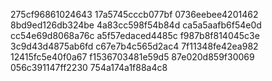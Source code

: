 275cf96861024643
17a5745cccb077bf
0736eebee4201462
8bd9ed126db324be
4a83cc598f54b84d
ca5a5aafb6f54e0d
cc54e69d8068a76c
a5f57edaced4485c
f987b8f814045c3e
3c9d43d4875ab6fd
c67e7b4c565d2ac4
7f11348fe42ea982
12415fc5e40f0a67
f1536703481e59d5
87e020d859f30069
056c391147ff2230
754a174a1f88a4c8
